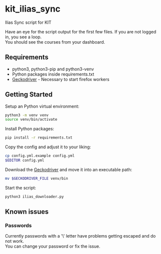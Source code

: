 # kit_ilias_sync
Ilias Sync script for KIT

Have an eye for the script output for the first few files.
If you are not logged in, you see a loop.<br/>
You should see the courses from your dashboard.

## Requirements

-   python3, python3-pip and python3-venv
-   Python packages inside requirements.txt
-   [Geckodriver](https://github.com/mozilla/geckodriver/releases) - Necessary to start firefox workers


## Getting Started

Setup an Python virtual environment:
```bash
python3 -m venv venv
source venv/bin/activate
```

Install Python packages:
```bash
pip install -r requirements.txt
```

Copy the config and adjust it to your liking:
```bash
cp config.yml.example config.yml
$EDITOR config.yml
```

Download the [Geckodriver](https://github.com/mozilla/geckodriver/releases) and move it into an executable path:
```bash
mv $GECKODRIVER_FILE venv/bin
```

Start the script:
```bash
python3 ilias_downloader.py
```

## Known issues

### Passwords

Currently passwords with a '\\' letter have problems getting escaped and do not work.<br/>
You can change your password or fix the issue.
